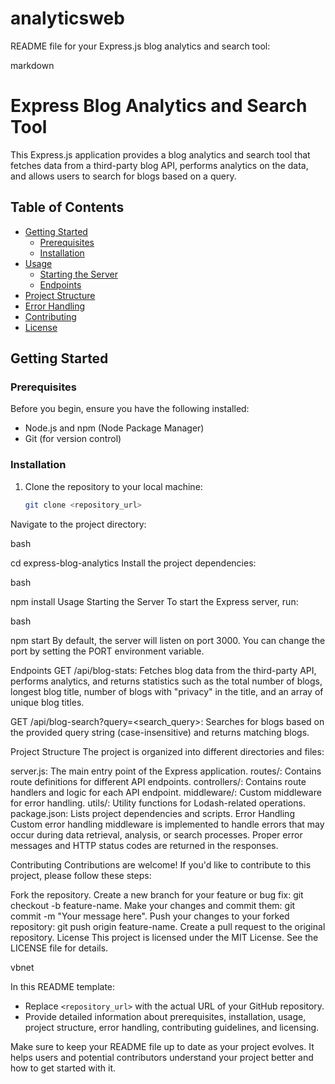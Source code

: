# analyticsweb
README file for your Express.js blog analytics and search tool:

markdown

# Express Blog Analytics and Search Tool

This Express.js application provides a blog analytics and search tool that fetches data from a third-party blog API, performs analytics on the data, and allows users to search for blogs based on a query.

## Table of Contents
- [Getting Started](#getting-started)
  - [Prerequisites](#prerequisites)
  - [Installation](#installation)
- [Usage](#usage)
  - [Starting the Server](#starting-the-server)
  - [Endpoints](#endpoints)
- [Project Structure](#project-structure)
- [Error Handling](#error-handling)
- [Contributing](#contributing)
- [License](#license)

## Getting Started

### Prerequisites

Before you begin, ensure you have the following installed:

- Node.js and npm (Node Package Manager)
- Git (for version control)

### Installation

1. Clone the repository to your local machine:

   ```bash
   git clone <repository_url>
Navigate to the project directory:

bash

cd express-blog-analytics
Install the project dependencies:

bash

npm install
Usage
Starting the Server
To start the Express server, run:

bash

npm start
By default, the server will listen on port 3000. You can change the port by setting the PORT environment variable.

Endpoints
GET /api/blog-stats: Fetches blog data from the third-party API, performs analytics, and returns statistics such as the total number of blogs, longest blog title, number of blogs with "privacy" in the title, and an array of unique blog titles.

GET /api/blog-search?query=<search_query>: Searches for blogs based on the provided query string (case-insensitive) and returns matching blogs.

Project Structure
The project is organized into different directories and files:

server.js: The main entry point of the Express application.
routes/: Contains route definitions for different API endpoints.
controllers/: Contains route handlers and logic for each API endpoint.
middleware/: Custom middleware for error handling.
utils/: Utility functions for Lodash-related operations.
package.json: Lists project dependencies and scripts.
Error Handling
Custom error handling middleware is implemented to handle errors that may occur during data retrieval, analysis, or search processes. Proper error messages and HTTP status codes are returned in the responses.

Contributing
Contributions are welcome! If you'd like to contribute to this project, please follow these steps:

Fork the repository.
Create a new branch for your feature or bug fix: git checkout -b feature-name.
Make your changes and commit them: git commit -m "Your message here".
Push your changes to your forked repository: git push origin feature-name.
Create a pull request to the original repository.
License
This project is licensed under the MIT License. See the LICENSE file for details.

vbnet


In this README template:

- Replace `<repository_url>` with the actual URL of your GitHub repository.
- Provide detailed information about prerequisites, installation, usage, project structure, error handling, contributing guidelines, and licensing.

Make sure to keep your README file up to date as your project evolves. It helps users and potential contributors understand your project better and how to get started with it.



